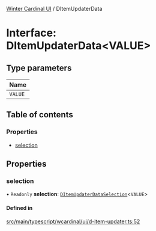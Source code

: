 [Winter Cardinal UI](../README.md) / DItemUpdaterData

# Interface: DItemUpdaterData<VALUE\>

## Type parameters

| Name |
| :------ |
| `VALUE` |

## Table of contents

### Properties

- [selection](DItemUpdaterData.md#selection)

## Properties

### selection

• `Readonly` **selection**: [`DItemUpdaterDataSelection`](DItemUpdaterDataSelection.md)<`VALUE`\>

#### Defined in

[src/main/typescript/wcardinal/ui/d-item-updater.ts:52](https://github.com/winter-cardinal/winter-cardinal-ui/blob/v0.154.0/src/main/typescript/wcardinal/ui/d-item-updater.ts#L52)
